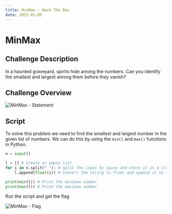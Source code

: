 ```yaml
---
title: MinMax - Hack The Box
date: 2025-01-05
---
```


<script setup>
    import ChallengeCard from "../../../../../.vitepress/components/ChallengeCard.vue";
</script>

# MinMax

## Challenge Description

In a haunted graveyard, spirits hide among the numbers. Can you identify the smallest and largest among them before they
vanish?

## Challenge Overview

![MinMax - Statement](/ctf/hack-the-box/challenges/misc/minmax/statement.png)


## Script

To solve this problem we need to find the smallest and largest number in the given list of numbers. We can do this by
using the `min()` and `max()` functions in Python.

```python
n = input()

l = [] # Create an empty list
for i in n.split(" "): # Split the input by space and store it in a list
    l.append(float(i)) # Convert the string to float and append it to the list

print(min(l)) # Print the minimum number
print(max(l)) # Print the maximum number
```

Run the script and get the flag

![MinMax - Flag](/ctf/hack-the-box/challenges/misc/minmax/flag.png)

<ChallengeCard
    challengeType="misc"
    challengeName="MinMax"
    htbCardLink="https://www.hackthebox.com/achievement/challenge/585215/815"
/>

